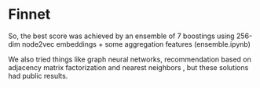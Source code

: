 # Finnet
So, the best score was achieved by an ensemble of 7 boostings using 256-dim node2vec embeddings + some aggregation features (ensemble.ipynb)

We also tried things like graph neural networks,  recommendation based on adjacency matrix factorization and nearest neighbors , but these solutions had public results.
